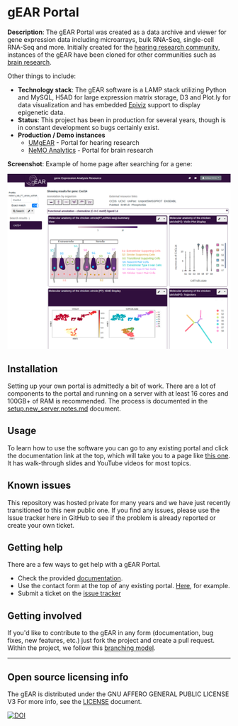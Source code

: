 # gEAR Portal

**Description**:  The gEAR Portal was created as a data archive and viewer for gene expression data including microarrays, bulk RNA-Seq, single-cell RNA-Seq and more.  Initially created for the [hearing research community](https://umgear.org), instances of the gEAR have been cloned for other communities such as [brain research](https://nemoanalytics.org).

Other things to include:

  - **Technology stack**: The gEAR software is a LAMP stack utilizing Python and MySQL, H5AD for large expression matrix storage, D3 and Plot.ly for data visualization and has embedded [Epiviz](https://epiviz.github.io/) support to display epigenetic data.
  - **Status**:  This project has been in production for several years, though is in constant development so bugs certainly exist.
  - **Production / Demo instances**
	  - [UMgEAR](https://umgear.org) - Portal for hearing research
	  - [NeMO Analytics](nemoanalytics.org) - Portal for brain research

**Screenshot**: Example of home page after searching for a gene:

 ![](https://github.com/IGS/gEAR/blob/269f8f971301c15b69c50f3d11ad3441b2d24c78/docs/gear_overview.png)


## Installation

Setting up your own portal is admittedly a bit of work.  There are a lot of components to the portal and running on a server with at least 16 cores and 100GB+ of RAM is recommended.  The process is documented in the [setup.new_server.notes.md](docs/setup.new_server.notes.md) document.

## Usage

To learn how to use the software you can go to any existing portal and click the documentation link at the top, which will take you to a page like [this one](https://umgear.org/manual.html).  It has walk-through slides and YouTube videos for most topics.

## Known issues

This repository was hosted private for many years and we have just recently transitioned to this new public one.  If you find any issues, please use the Issue tracker here in GitHub to see if the problem is already reported or create your own ticket.

## Getting help

There are a few ways to get help with a gEAR Portal.  

 - Check the provided [documentation](https://umgear.org/manual.html).
 - Use the contact form at the top of any existing portal.  [Here](https://umgear.org/contact.html), for example.
 - Submit a ticket on the [issue tracker](https://github.com/IGS/gEAR/issues)


## Getting involved

If you'd like to contribute to the gEAR in any form (documentation, bug fixes, new features, etc.) just fork the project and create a pull request. Within the project, we follow this [branching model](https://nvie.com/posts/a-successful-git-branching-model/).


----

## Open source licensing info
The gEAR is distributed under the GNU AFFERO GENERAL PUBLIC LICENSE V3   For more info, see the [LICENSE](LICENSE) document.

[![DOI](https://zenodo.org/badge/289995740.svg)](https://zenodo.org/badge/latestdoi/289995740)




